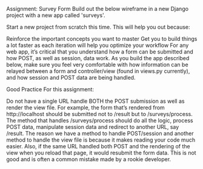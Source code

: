 Assignment: Survey Form
Build out the below wireframe in a new Django project with a new app called 'surveys'.

Start a new project from scratch this time. This will help you out because:

Reinforce the important concepts you want to master
Get you to build things a lot faster as each iteration will help you optimize your workflow
For any web app, it’s critical that you understand how a form can be submitted and how POST, as well as session, data work. As you build the app described below, make sure you feel very comfortable with how information can be relayed between a form and controller/view (found in views.py currently), and how session and POST data are being handled.

Good Practice
For this assignment:

Do not have a single URL handle BOTH the POST submission as well as render the view file.
For example, the form that’s rendered from http://localhost should be submitted not to /result but to /surveys/process. The method that handles /surveys/process should do all the logic, process POST data, manipulate session data and redirect to another URL, say /result.
The reason we have a method to handle POST/session and another method to handle the view file is because it makes reading your code much easier.
Also, if the same URL handled both POST and the rendering of the view when you reload that page, it would resubmit the form data. This is not good and is often a common mistake made by a rookie developer. 

